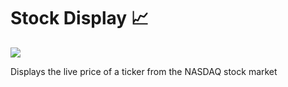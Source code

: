 # Stock Display 📈
![](https://github.com/matteopolak/stock-display/actions/workflows/rust.yml/badge.svg)

Displays the live price of a ticker from the NASDAQ stock market
